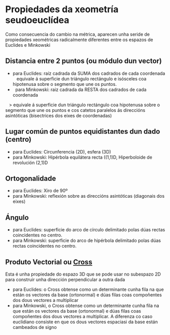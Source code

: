 # Propiedades da xeometría seudoeuclídea
Como consecuencia do cambio na métrica, aparecen unha seride de propiedades xeométricas radicalmente diferentes entre os espazos de Euclides e Minkowski

## Distancia entre 2 puntos (ou módulo dun vector)
*   para Euclides: raíz cadrada da SUMA dos cadrados de cada coordenada
    equivale á superficie dun triángulo rectángulo e isósceles coa hipotenusa sobre o segmento que une os puntos.
  
*   para Minkowski: raiz cadrada da RESTA dos cadrados de cada coordenada
 
    > equivale á superficie dun triángulo rectángulo coa hipotenusa sobre o segmento que une os puntos e cos catetos paralelos ás direccións asintóticas (bisectrices dos eixes de coordenadas)

## Lugar común de puntos equidistantes dun dado (centro)
  * para Euclides: Circunferencia (2D), esfera (3D)
  * para Minkowski: Hipérbola equilátera recta ((1,1)D, Hiperboloide de revolución (2,1)D
  
## Ortogonalidade
  * para Euclides: Xiro de 90º
  * para Minkowski: reflexión sobre as direccións asintóticas (diagonais dos eixes)
  
## Ángulo
  * para Euclides: superficie do arco de círculo delimitado polas dúas rectas coincidentes no centro.
  * para Minkowski: superficie do arco de hipérbola delimitado polas dúas rectas coincidentes no centro.
  
## Produto Vectorial  ou [Cross](CrossProduct)
  Esta é unha propiedade do espazo 3D que se pode usar no subespazo 2D para construir unha dirección perpendicular a outra dada
* para Euclides:  o Cross obtense como un determinante cunha fila na que están os vectores da base (ortonormal) e dúas filas coas compoñentes dos dous vectores a multiplicar
* para Minkowski, o Cross obtense como un determinante cunha fila na que están os vectores da base (ortonormal) e dúas filas coas compoñentes dos dous vectores a multiplicar. A diferenza co caso euclidiano consiste en que os dous vectores espaciasi da base están cambeados de signo
